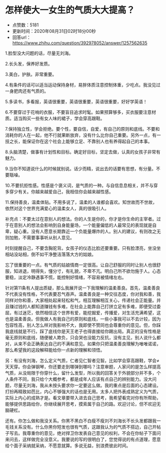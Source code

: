 # 怎样使大一女生的气质大大提高？
- 点赞数：5181
- 更新时间：2020年08月31日02时18分00秒
- 回答url：https://www.zhihu.com/question/392978052/answer/1257562635
<body>
 <p data-pid="zSHWnI4U">1.脸型没大问题的话，尽量无刘海。</p>
 <p data-pid="pDBEG0iq">2.长头发，保养好发质。</p>
 <p data-pid="QygVv-3T">3.美白，护肤。非常重要。</p>
 <p data-pid="YBCzsYFO">4.有条件的话可以适当运动保持身材，易胖体质注意控制体重，少吃点。我没见过一身肥肉还有气质的。</p>
 <p data-pid="dp7TmUsa">5.多读书，多看报，英语很重要，英语很重要，英语很重要，好好学英语！</p>
 <p data-pid="uWcDdVLT">6.不要穿过于花哨的衣服，不要盲目追求时髦。如果预算够多，买衣服要注意材质。适当购买一些有女人味的裙子，学会穿高跟鞋。</p>
 <p data-pid="ElhS_DxT">7.保持独立性，学会拒绝。要个性，要自信，自爱，有自己的原则和底线。不要和消耗你的人在一起，他不行就果断放弃，没有什么比你自己重要。另外一点，有一技之长，能保证你在这个社会上能够立足、不靠别人也有养得起自己的本事。</p>
 <p data-pid="hgwhIygL">8.头脑清楚，做事有计划性和目标。确定好目标，坚定去做，认真的女孩子非常有魅力。</p>
 <p data-pid="uWlX7HRh">9.当你不知道说什么的时候就别说。话少而精，说出去的话要有思想，有分量。不要聒噪。</p>
 <p data-pid="_Nn8Rnxk">10.不要抗拒性感。性感是个褒义词，是气质的一种。与自信息息相关，并不与穿多穿少有关。你越来越爱自己，我相信你会越来越性感。</p>
 <p data-pid="95ES2rED">11.保持善良，温柔体贴。不用多说了，温柔的人谁都会喜欢。知世故而不世故，依然对这个世界充满爱心的温柔女人，真的很吸引人。</p>
 <p data-pid="vw_-z1kX">补充点：不要太过在意别人的想法。你的人生是你的，你才是你生命的主宰者。过于在意别人的想法会影响到自身能量场，一个能量偏低的人最常见的表现就是自卑，疑心重。没有人愿意长期靠近一个负能量爆炸的人。别人的建议，有则改之无则加勉，不需要事事听从别人意见。</p>
 <p data-pid="P4tMSEA2">时刻提醒自己，不要含胸驼背。女孩子的仪态比脸还要重要。只有脸漂亮，坐没坐相站没站相，倒不如干净整洁落落大方的姑娘。</p>
 <p data-pid="8zmBvoml">忘了很重要的一点。有气质的姑娘情商一定很高。让自己舒服的同时让别人也很舒服，知进退，明得失，懂分寸，有礼貌，不卑不亢。明白己所不欲勿施于人。心态要稳，淡定冷静遇事不慌，能控制好情绪，不容易被情绪左右。</p>
 <p data-pid="qgLpJ73u">针对第11条有人提出质疑，那么我展开说一下我理解的温柔善良。首先，温柔善良不代表没有性格，不代表要忍气吞声。温柔善良是一种交往态度，你对我和善，我同样对你和善，大家相处起来轻松和气，相互理解相互关心，传递社会正能量。并且赚过钱的人都知道赚钱有多难，在社会上能靠自己打拼立足有多难，即便受过委屈，有过迷茫，依然相信这个世界有爱，能挖掘爱，传播爱，对生活充满希望，这也是温柔善良。但我做人有我自己的原则和底线，一些小事我可以不去计较，因为包容性高，别人怎么样对我影响不大，我即使不赞同也会尊重你的意见。但，你踩我底线就是不行。踩了底线你是天王老子也得直接给你踢出局。真正的没有性格是毫无原则和底线，随便被人欺负，只会哭也没能力反抗，没有主见，别人说什么都对，从来不会正确表达自己的不满和意见。如果你只把温柔善良理解为唯唯诺诺，那么希望我的这段解释能给你一点新的理解和领悟。</p>
 <p data-pid="zUj-55ae">另：有没有刘海，怎么定义气质，仁者见仁智者见智。比如学会穿高跟鞋，学会≠天天穿。你会弹钢琴，你还要走到哪弹到哪吗？注意审题，人家问的是怎么样提高气质，从没局限于你穿什么，留什么发型，所以我的回答关于外貌部分并不多，个人条件不同，我只给个大概参考，都是成年人应该有点自己的辨别能力。没大问题，尽量无刘海，我从未按头要求你一定要这么做。我的重点是后面的心态建设。打扮再精致如芭比，内心不够强大的话也是无用。太多人把外表成熟定义为气质，实际上内心的成熟才是。看文章要带入进去自己思考，我希望看完对你有所帮助，能够提供思路给你，你继续展开思考，摸索属于自己的路。欢迎讨论，但不欢迎无脑硬杠。</p>
 <p data-pid="0TdVi_-W">还有。你怎么做和我没关系。你黑不黑白不白瘦不瘦刘不刘海长不长头发都跟我一毛钱关系没有。什么你黑你短发也很有气质，这跟我认为的气质不搭边，自己开帖子写去。我尊重你的意见，绝对捍卫你发表自己意见的权利，不会在你帖子下面问来问去，这样做完全没意义。我要说的写的很明白了，您觉得说的有点道理，愿意给个面子采纳就采纳，不愿意就算。多说无益，别浪费彼此时间。</p>
</body>